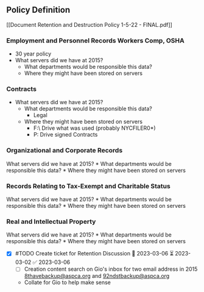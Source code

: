 ## Policy Definition
[[Document Retention and Destruction Policy 1-5-22 - FINAL.pdf]]

### Employment and Personnel Records **Workers Comp, OSHA**
* 30 year policy
* What servers did we have at 2015?
	* What departments would be responsible this data?
	* Where they might have been stored on servers

### Contracts
* What servers did we have at 2015?
	* What departments would be responsible this data?
		* Legal
	* Where they might have been stored on servers
		* F:\ Drive what was used (probably NYCFILER0*)
		* P: Drive signed Contracts

### Organizational and Corporate Records
What servers did we have at 2015?
	* What departments would be responsible this data?
	* Where they might have been stored on servers

### Records Relating to Tax-Exempt and Charitable Status
What servers did we have at 2015?
	* What departments would be responsible this data?
	* Where they might have been stored on servers


### Real and Intellectual Property
What servers did we have at 2015?
	* What departments would be responsible this data?
	* Where they might have been stored on servers




- [x] #TODO Create ticket for Retention Discussion 🛫 2023-03-06 ⏳ 2023-03-02 ✅ 2023-03-06
	- [ ] Creation content search on Gio's inbox for two email address in 2015 8thavebackup@aspca.org and 92ndstbackup@aspca.org
	- Collate for Gio to help make sense

